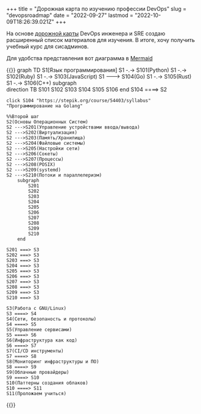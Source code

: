+++
title = "Дорожная карта по изучению профессии DevOps"
slug = "devopsroadmap"
date = "2022-09-27"
lastmod = "2022-10-09T18:26:39.021Z"
+++

На основе [дорожной карты](https://roadmap.sh/devops) DevOps инженера и SRE создаю расширенный список материалов для изучения.
В итоге, хочу получить учебный курс для сисадминов.

Для удобства представления вот диаграмма в [Mermaid](https://mermaid-js.github.io/mermaid/#/)

{{<mermaid>}}
    graph TD
    S1[Язык программирования]
    S1 -.-> S101(Python)
    S1 -.-> S102(Ruby)
    S1 -.-> S103(JavaScript)
    S1 ---> S104(Go)
    S1 -.-> S105(Rust)
    S1 -.-> S106(C++)
        subgraph  
            direction TB 
            S101 
            S102
            S103
            S104
            S105
            S106
        end
    S104 ====> S2

    click S104 "https://stepik.org/course/54403/syllabus" "Программирование на Golang"
    
    %%Второй шаг
    S2(Основы Операционных Систем)
    S2 --->S201(Управление устройствами ввода/вывода)
    S2 --->S202(Виртуализация)
    S2 --->S203(Память/Хранилища)
    S2 --->S204(Файловые системы)
    S2 --->S205(Настройки сети)
    S2 --->S206(Сокеты)
    S2 --->S207(Процессы)
    S2 --->S208(POSIX)
    S2 --->S209(systemd)
    S2 --->S210(Потоки и параллелеризм)
        subgraph  
            S201
            S202
            S203
            S204
            S205
            S206
            S207
            S208
            S209
            S210
        end

    S201 ===> S3
    S202 ===> S3
    S203 ===> S3
    S204 ===> S3
    S205 ===> S3
    S206 ===> S3
    S207 ===> S3
    S208 ===> S3
    S209 ===> S3
    S210 ===> S3

    S3(Работа с GNU/Linux)
    S3 ====> S4
    S4(Сети, безопаность и протоколы)
    S4 ====> S5
    S5(Управление сервисами)
    S5 ====> S6
    S6(Инфраструктура как код)
    S6 ====> S7
    S7(CI/CD инструменты)
    S7 ====> S8
    S8(Мониторинг инфраструктуры и ПО)
    S8 ====> S9
    S9(Облачные провайдеры)
    S9 ====> S10
    S10(Паттерны создания облаков)
    S10 ====> S11
    S11(Проложаем учиться)
{{</mermaid>}}
